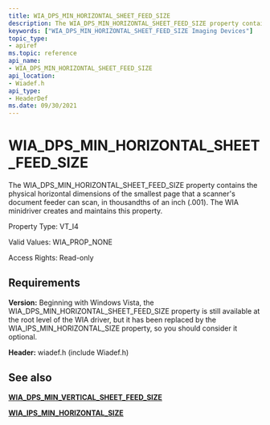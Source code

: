 ```yaml
---
title: WIA_DPS_MIN_HORIZONTAL_SHEET_FEED_SIZE
description: The WIA_DPS_MIN_HORIZONTAL_SHEET_FEED_SIZE property contains the physical horizontal dimensions of the smallest page that a scanner's document feeder can scan, in thousandths of an inch (.001). The WIA minidriver creates and maintains this property.
keywords: ["WIA_DPS_MIN_HORIZONTAL_SHEET_FEED_SIZE Imaging Devices"]
topic_type:
- apiref
ms.topic: reference
api_name:
- WIA_DPS_MIN_HORIZONTAL_SHEET_FEED_SIZE
api_location:
- Wiadef.h
api_type:
- HeaderDef
ms.date: 09/30/2021
---
```


# WIA_DPS_MIN_HORIZONTAL_SHEET_FEED_SIZE

The WIA_DPS_MIN_HORIZONTAL_SHEET_FEED_SIZE property contains the physical horizontal dimensions of the smallest page that a scanner's document feeder can scan, in thousandths of an inch (.001). The WIA minidriver creates and maintains this property.

Property Type: VT_I4

Valid Values: WIA_PROP_NONE

Access Rights: Read-only

## Requirements

**Version:** Beginning with Windows Vista, the WIA_DPS_MIN_HORIZONTAL_SHEET_FEED_SIZE property is still available at the root level of the WIA driver, but it has been replaced by the WIA_IPS_MIN_HORIZONTAL_SIZE property, so you should consider it optional.

**Header:** wiadef.h (include Wiadef.h)

## See also

[**WIA_DPS_MIN_VERTICAL_SHEET_FEED_SIZE**](wia-dps-min-vertical-sheet-feed-size.md)

[**WIA_IPS_MIN_HORIZONTAL_SIZE**](wia-ips-min-horizontal-size.md)
